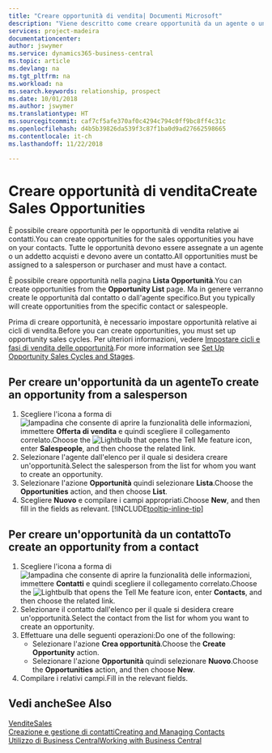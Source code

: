 ```yaml
---
title: "Creare opportunità di vendita| Documenti Microsoft"
description: "Viene descritto come creare opportunità da un agente o un contatto in Business Central."
services: project-madeira
documentationcenter: 
author: jswymer
ms.service: dynamics365-business-central
ms.topic: article
ms.devlang: na
ms.tgt_pltfrm: na
ms.workload: na
ms.search.keywords: relationship, prospect
ms.date: 10/01/2018
ms.author: jswymer
ms.translationtype: HT
ms.sourcegitcommit: caf7cf5afe370af0c4294c794c0ff9bc8ff4c31c
ms.openlocfilehash: d4b5b39826da539f3c87f1ba0d9ad27662598665
ms.contentlocale: it-ch
ms.lasthandoff: 11/22/2018

---
```

# <a name="create-sales-opportunities"></a><span data-ttu-id="3f7a8-103">Creare opportunità di vendita</span><span class="sxs-lookup"><span data-stu-id="3f7a8-103">Create Sales Opportunities</span></span>
<span data-ttu-id="3f7a8-104">È possibile creare opportunità per le opportunità di vendita relative ai contatti.</span><span class="sxs-lookup"><span data-stu-id="3f7a8-104">You can create opportunities for the sales opportunities you have on your contacts.</span></span> <span data-ttu-id="3f7a8-105">Tutte le opportunità devono essere assegnate a un agente o un addetto acquisti e devono avere un contatto.</span><span class="sxs-lookup"><span data-stu-id="3f7a8-105">All opportunities must be assigned to a salesperson or purchaser and must have a contact.</span></span>

<span data-ttu-id="3f7a8-106">È possibile creare opportunità nella pagina **Lista Opportunità**.</span><span class="sxs-lookup"><span data-stu-id="3f7a8-106">You can create opportunities from the **Opportunity List** page.</span></span> <span data-ttu-id="3f7a8-107">Ma in genere verranno create le opportunità dal contatto o dall'agente specifico.</span><span class="sxs-lookup"><span data-stu-id="3f7a8-107">But you typically will create opportunities from the specific contact or salespeople.</span></span>

<span data-ttu-id="3f7a8-108">Prima di creare opportunità, è necessario impostare opportunità relative ai cicli di vendita.</span><span class="sxs-lookup"><span data-stu-id="3f7a8-108">Before you can create opportunities, you must set up opportunity sales cycles.</span></span> <span data-ttu-id="3f7a8-109">Per ulteriori informazioni, vedere [Impostare cicli e fasi di vendita delle opportunità](marketing-how-setup-opportunity-sales-cycles-stages.md).</span><span class="sxs-lookup"><span data-stu-id="3f7a8-109">For more information see [Set Up Opportunity Sales Cycles and Stages](marketing-how-setup-opportunity-sales-cycles-stages.md).</span></span>

## <a name="to-create-an-opportunity-from-a-salesperson"></a><span data-ttu-id="3f7a8-110">Per creare un'opportunità da un agente</span><span class="sxs-lookup"><span data-stu-id="3f7a8-110">To create an opportunity from a salesperson</span></span>
1. <span data-ttu-id="3f7a8-111">Scegliere l'icona a forma di ![lampadina che consente di aprire la funzionalità delle informazioni](media/ui-search/search_small.png "Informazioni sull'operazione che si desidera eseguire"), immettere **Offerta di vendita** e quindi scegliere il collegamento correlato.</span><span class="sxs-lookup"><span data-stu-id="3f7a8-111">Choose the ![Lightbulb that opens the Tell Me feature](media/ui-search/search_small.png "Tell me what you want to do") icon, enter **Salespeople**, and then choose the related link.</span></span>
2. <span data-ttu-id="3f7a8-112">Selezionare l'agente dall'elenco per il quale si desidera creare un'opportunità.</span><span class="sxs-lookup"><span data-stu-id="3f7a8-112">Select the salesperson from the list for whom you want to create an opportunity.</span></span>
3. <span data-ttu-id="3f7a8-113">Selezionare l'azione **Opportunità** quindi selezionare **Lista**.</span><span class="sxs-lookup"><span data-stu-id="3f7a8-113">Choose the **Opportunities** action, and then choose **List**.</span></span>
4. <span data-ttu-id="3f7a8-114">Scegliere **Nuovo** e compilare i campi appropriati.</span><span class="sxs-lookup"><span data-stu-id="3f7a8-114">Choose **New**, and then fill in the fields as relevant.</span></span> [!INCLUDE[tooltip-inline-tip](includes/tooltip-inline-tip_md.md)]  



## <a name="to-create-an-opportunity-from-a-contact"></a><span data-ttu-id="3f7a8-115">Per creare un'opportunità da un contatto</span><span class="sxs-lookup"><span data-stu-id="3f7a8-115">To create an opportunity from a contact</span></span>
1. <span data-ttu-id="3f7a8-116">Scegliere l'icona a forma di ![lampadina che consente di aprire la funzionalità delle informazioni](media/ui-search/search_small.png "Informazioni sull'operazione che si desidera eseguire"), immettere **Contatti** e quindi scegliere il collegamento correlato.</span><span class="sxs-lookup"><span data-stu-id="3f7a8-116">Choose the ![Lightbulb that opens the Tell Me feature](media/ui-search/search_small.png "Tell me what you want to do") icon, enter **Contacts**, and then choose the related link.</span></span>
2. <span data-ttu-id="3f7a8-117">Selezionare il contatto dall'elenco per il quale si desidera creare un'opportunità.</span><span class="sxs-lookup"><span data-stu-id="3f7a8-117">Select the contact from the list for whom you want to create an opportunity.</span></span>
3. <span data-ttu-id="3f7a8-118">Effettuare una delle seguenti operazioni:</span><span class="sxs-lookup"><span data-stu-id="3f7a8-118">Do one of the following:</span></span>
   * <span data-ttu-id="3f7a8-119">Selezionare l'azione **Crea opportunità**.</span><span class="sxs-lookup"><span data-stu-id="3f7a8-119">Choose the **Create Opportunity** action.</span></span>
   * <span data-ttu-id="3f7a8-120">Selezionare l'azione **Opportunità** quindi selezionare **Nuovo**.</span><span class="sxs-lookup"><span data-stu-id="3f7a8-120">Choose the  **Opportunities** action, and then choose **New**.</span></span>
4. <span data-ttu-id="3f7a8-121">Compilare i relativi campi.</span><span class="sxs-lookup"><span data-stu-id="3f7a8-121">Fill in the relevant fields.</span></span>

## <a name="see-also"></a><span data-ttu-id="3f7a8-122">Vedi anche</span><span class="sxs-lookup"><span data-stu-id="3f7a8-122">See Also</span></span>
[<span data-ttu-id="3f7a8-123">Vendite</span><span class="sxs-lookup"><span data-stu-id="3f7a8-123">Sales</span></span>](sales-manage-sales.md)  
[<span data-ttu-id="3f7a8-124">Creazione e gestione di contatti</span><span class="sxs-lookup"><span data-stu-id="3f7a8-124">Creating and Managing Contacts</span></span>](marketing-contacts.md)  
[<span data-ttu-id="3f7a8-125">Utilizzo di Business Central</span><span class="sxs-lookup"><span data-stu-id="3f7a8-125">Working with Business Central</span></span>](ui-work-product.md)

